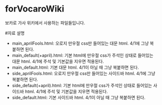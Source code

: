 # forVocaroWiki
보카로 가사 위키에서 사용하는 파일들입니다.

#자료 설명
* main_aprilFools.html: 오로지 만우절 css만 들어있는 대문 html. 4/1에 그냥 복붙하면 된다.
* main_default(+april).html: 기본 html에 만우절 css가 주석인 상태로 들어있는 대문 html. 4/1에 주석 및 기본값을 지우면 적용된다.
* main_default.html: 기본 대문 html. 4/1이 아닐 때 그냥 복붙하면 된다.
* side_aprilFools.html: 오로지 만우절 css만 들어있는 사이드바 html. 4/1에 그냥 복붙하면 된다.
* side_default(+april).html: 기본 html에 만우절 css가 주석인 상태로 들어있는 사이드바 html. 4/1에 주석 및 기본값을 지우면 적용된다.
* side_default.html: 기본 사이드바 html. 4/1이 아닐 때 그냥 복붙하면 된다.
